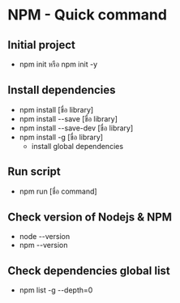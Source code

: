 # NPM - Quick command

## Initial project

- npm init หรือ npm init -y

## Install dependencies

- npm install [ขื่อ library]
- npm install --save [ขื่อ library]
- npm install --save-dev [ขื่อ library]
- npm install -g [ขื่อ library]
  - install global dependencies

## Run script

- npm run [ชื่อ command]

## Check version of Nodejs & NPM

- node --version
- npm --version

## Check dependencies global list

- npm list -g --depth=0
